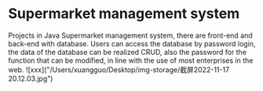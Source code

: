 # Supermarket management system
Projects in Java
Supermarket management system, there are front-end and back-end with database. 
Users can access the database by password login, the data of the database can be realized CRUD, 
also the password for the function that can be modified, in line with the use of most enterprises in the web.
![xxx]("/Users/xuangguo/Desktop/img-storage/截屏2022-11-17 20.12.03.jpg")
